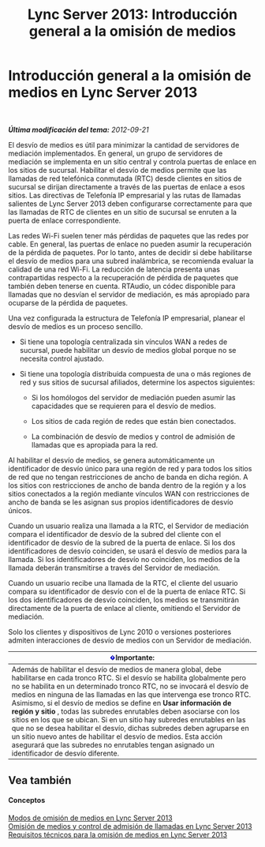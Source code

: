 ﻿---
title: 'Lync Server 2013: Introducción general a la omisión de medios'
TOCTitle: Introducción general a la omisión de medios
ms:assetid: 9ea090b3-f607-46f7-97dd-2510052524e5
ms:mtpsurl: https://technet.microsoft.com/es-es/library/Gg412740(v=OCS.15)
ms:contentKeyID: 48276153
ms.date: 01/07/2017
mtps_version: v=OCS.15
ms.translationtype: HT
---

# Introducción general a la omisión de medios en Lync Server 2013

 

_**Última modificación del tema:** 2012-09-21_

El desvío de medios es útil para minimizar la cantidad de servidores de mediación implementados. En general, un grupo de servidores de mediación se implementa en un sitio central y controla puertas de enlace en los sitios de sucursal. Habilitar el desvío de medios permite que las llamadas de red telefónica conmutada (RTC) desde clientes en sitios de sucursal se dirijan directamente a través de las puertas de enlace a esos sitios. Las directivas de Telefonía IP empresarial y las rutas de llamadas salientes de Lync Server 2013 deben configurarse correctamente para que las llamadas de RTC de clientes en un sitio de sucursal se enruten a la puerta de enlace correspondiente.

Las redes Wi-Fi suelen tener más pérdidas de paquetes que las redes por cable. En general, las puertas de enlace no pueden asumir la recuperación de la pérdida de paquetes. Por lo tanto, antes de decidir si debe habilitarse el desvío de medios para una subred inalámbrica, se recomienda evaluar la calidad de una red Wi-Fi. La reducción de latencia presenta unas contrapartidas respecto a la recuperación de pérdida de paquetes que también deben tenerse en cuenta. RTAudio, un códec disponible para llamadas que no desvían el servidor de mediación, es más apropiado para ocuparse de la pérdida de paquetes.

Una vez configurada la estructura de Telefonía IP empresarial, planear el desvío de medios es un proceso sencillo.

  - Si tiene una topología centralizada sin vínculos WAN a redes de sucursal, puede habilitar un desvío de medios global porque no se necesita control ajustado.

  - Si tiene una topología distribuida compuesta de una o más regiones de red y sus sitios de sucursal afiliados, determine los aspectos siguientes:
    
      - Si los homólogos del servidor de mediación pueden asumir las capacidades que se requieren para el desvío de medios.
    
      - Los sitios de cada región de redes que están bien conectados.
    
      - La combinación de desvío de medios y control de admisión de llamadas que es apropiada para la red.

Al habilitar el desvío de medios, se genera automáticamente un identificador de desvío único para una región de red y para todos los sitios de red que no tengan restricciones de ancho de banda en dicha región. A los sitios con restricciones de ancho de banda dentro de la región y a los sitios conectados a la región mediante vínculos WAN con restricciones de ancho de banda se les asignan sus propios identificadores de desvío únicos.

Cuando un usuario realiza una llamada a la RTC, el Servidor de mediación compara el identificador de desvío de la subred del cliente con el identificador de desvío de la subred de la puerta de enlace. Si los dos identificadores de desvío coinciden, se usará el desvío de medios para la llamada. Si los identificadores de desvío no coinciden, los medios de la llamada deberán transmitirse a través del Servidor de mediación.

Cuando un usuario recibe una llamada de la RTC, el cliente del usuario compara su identificador de desvío con el de la puerta de enlace RTC. Si los dos identificadores de desvío coinciden, los medios se transmitirán directamente de la puerta de enlace al cliente, omitiendo el Servidor de mediación.

Solo los clientes y dispositivos de Lync 2010 o versiones posteriores admiten interacciones de desvío de medios con un Servidor de mediación.

<table>
<thead>
<tr class="header">
<th><img src="images/Gg425917.important(OCS.15).gif" title="important" alt="important" />Importante:</th>
</tr>
</thead>
<tbody>
<tr class="odd">
<td>Además de habilitar el desvío de medios de manera global, debe habilitarse en cada tronco RTC. Si el desvío se habilita globalmente pero no se habilita en un determinado tronco RTC, no se invocará el desvío de medios en ninguna de las llamadas en las que intervenga ese tronco RTC. Asimismo, si el desvío de medios se define en <strong>Usar información de región y sitio</strong> , todas las subredes enrutables deben asociarse con los sitios en los que se ubican. Si en un sitio hay subredes enrutables en las que no se desea habilitar el desvío, dichas subredes deben agruparse en un sitio nuevo antes de habilitar el desvío de medios. Esta acción asegurará que las subredes no enrutables tengan asignado un identificador de desvío diferente.</td>
</tr>
</tbody>
</table>


## Vea también

#### Conceptos

[Modos de omisión de medios en Lync Server 2013](lync-server-2013-media-bypass-modes.md)  
[Omisión de medios y control de admisión de llamadas en Lync Server 2013](lync-server-2013-media-bypass-and-call-admission-control.md)  
[Requisitos técnicos para la omisión de medios en Lync Server 2013](lync-server-2013-technical-requirements-for-media-bypass.md)

